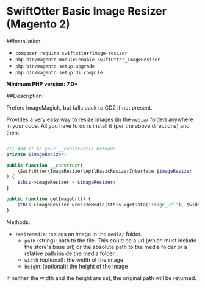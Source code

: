 # SwiftOtter Basic Image Resizer (Magento 2)

##Installation:

* `composer require swiftotter/image-resizer`
* `php bin/magento module:enable SwiftOtter_ImageResizer`
* `php bin/magento setup:upgrade`
* `php bin/magento setup:di:compile`

**Minimum PHP version: 7.0+**

##Description:

Prefers ImageMagick, but falls back to GD2 if not present.

Provides a very easy way to resize images (in the `media/` folder) anywhere in your code. All you have to do is install it (per the above directions) and then:
```php

/// Add it to your __construct() method:
private $imageResizer;

public function __construct(
    \SwiftOtter\ImageResizer\Api\BasicResizerInterface $imageResizer
) {
    $this->imageResizer = $imageResizer;
}

public function getImageUrl() {
    $this->imageResizer->resizeMedia($this->getData('image_url'), $width, $height);
}
```

Methods:

* `resizeMedia`: resizes an image in the `media/` folder.
    * `path` (string): path to the file. This could be a url (which must include the store's base url) or the absolute path to the media folder or a relative path
    inside the media folder.
    * `width` (optional): the width of the image
    * `height` (optional): the height of the image
    
If neither the width and the height are set, the original path will be returned.